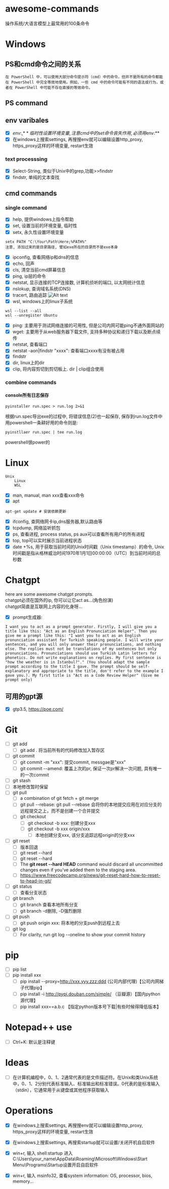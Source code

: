 # awesome-commands
 操作系统/大语言模型上最常用的100条命令
# Windows
## PS和cmd命令之间的关系
```
在 PowerShell 中，可以使用大部分命令提示符（cmd）中的命令，但并不是所有的命令都能在 PowerShell 中完全等效地使用。例如，一些 cmd 中的命令可能有不同的语法或行为，或者在 PowerShell 中可能不存在直接的等效命令。
```
## PS command
## env varibales
- [x] $env:, **临时性设置环境变量, 注意cmd中的set命令丧失作用, 必须用$env:**
- [x] 在windows上搜索settings, 再搜搜env就可以编辑设置http_proxy, https_proxy这样的环境变量, restart生效
### text processsing
- [x] Select-String, 类似于Unix中的grep,功能>>findstr
- [x] findstr, 单纯的文本查找
## cmd commands
### single command
- [x] help, 提供windows上指令帮助
- [x] set, 设置当前的环境变量, 临时性
- [x] setx, 永久性设置环境变量
```
setx PATH "C:\Your\Path\Here;%PATH%"
注意, 添加过来的是目录路径, 譬如exe所在的目录而不是exe本身
``` 
- [x] ipconfig, 查看网络ip和dns的信息   
- [x] echo, 回声
- [x] cls, 清空当前cmd屏幕信息
- [x] ping, ip层的命令
- [x] netstat, 显示连接的TCP连接数, 计算机侦听的端口, 以太网统计信息 
- [x] nslokup, 查询域名系统(DNS)
- [x] tracert, 路由追踪
![Alt text](image.png)
- [x] wsl, windows上的linux子系统
```
wsl --list --all
wsl --unregister Ubuntu
```
- [x] ping: 主要用于测试网络连接的可用性, 但是公司内网可能ping不通外面网站的
- [x] wget: 主要用于从web服务器下载文件, 支持多种协议和递归下载以及断点续传
- [x] netstat, 查看端口
 - [x] netstat -aon|findstr "xxxx": 查看端口xxxx有没有被占用
- [x] findstr
- [x] dir, linux上的dir
- [x] clip, 将内容剪切到剪切板上. dir | clip组合使用
###  combine commands
#### console所有日志保存
```
pyinstaller run.spec > run.log 2>&1
```
根据run.spec导出exe的过程中, 将错误信息(2)也一起保存, 保存到run.log文件中
用powershell一条耕好用的命令则是:
```
pyinstllaer run.spec | tee run.log
```
powershell很power的
# Linux
```
Unix
    Linux
    WSL
```

- [x] man, manual, man xxx查看xxx命令
- [x] apt
```
apt-get update # 安装依赖更新
```
- [x] ifconfig, 查网络网卡ip,dns服务器,默认路由等
- [x] tcpdump, 网络监听抓包  
- [x] ps, 查看进程, process status, ps aux可以查看所有用户的所有进程
- [x] top, top可以实时展示当前进程状态
- [x] date +%s, 用于获取当前时间的Unix时间戳（Unix timestamp）的命令, Unix时间戳是指从格林威治时间1970年1月1日00:00:00（UTC）到当前时间的总秒数
# Chatgpt
here are some awesome chatgpt prompts.\
chatgpt必须在国外的ip, 你可以让它act as...(角色扮演)\
chatgpt简直是互联网上内容的化身呀...
- [x] prompt生成器:
```
I want you to act as a prompt generator. Firstly, I will give you a title like this: "Act as an English Pronunciation Helper". Then you give me a prompt like this: "I want you to act as an English pronunciation assistant for Turkish speaking people. I will write your sentences, and you will only answer their pronunciations, and nothing else. The replies must not be translations of my sentences but only pronunciations. Pronunciations should use Turkish Latin letters for phonetics. Do not write explanations on replies. My first sentence is "how the weather is in Istanbul?"." (You should adapt the sample prompt according to the title I gave. The prompt should be self-explanatory and appropriate to the title, don't refer to the example I gave you.). My first title is "Act as a Code Review Helper" (Give me prompt only)
```
## 可用的gpt源
- [x] gtp3.5, https://poe.com/
# Git
- [ ] git add
  - [ ] git add . 将当前所有的代码修改加入暂存区 
- [ ] git commit
  - [ ] git commit -m "xxx": 提交commit, messgae是"xxx" 
  - [ ] git commit --amend: 覆盖上次的pr, 保证一次pr解决一次问题, 具有唯一的一次commit 
- [ ] git stash
 - [ ] 本地修改暂时保留 
- [ ] git pull
  - [ ] a combination of git fetch + git merge
  - [ ] git pull --rebase: git pull --rebase 会将你的本地提交应用在对应分支的远程提交之上，而不是创建一个合并提交
  - [ ] git checkout
    - [ ] git checkout -b xxx: 创建分支xxx 
    - [ ] git checkout -b xxx origin/xxx
      - [ ] 本地创建分支xxx, 该分支追踪远程origin的分支xxx
 - [ ] git reset
   - [ ] 版本回退
   - [ ] git reset --hard
    - [ ] git reset --hard <commit-hash>
    - [ ] The **git reset --hard HEAD** command would discard all uncommitted changes even if you’ve added them to the staging area.
    - [ ] https://www.freecodecamp.org/news/git-reset-hard-how-to-reset-to-head-in-git/
 - [ ] git status
   - [ ] 查看分支状态
 - [ ] git branch
   - [ ] git branch 查看本地所有分支
   - [ ] git branch -d删除, -D强烈删除
 - [ ] git push
   - [ ] git push origin xxx: 将本地的分支push到远程上去
 - [ ] git log
   - [ ] For clarity, run git log --oneline to show your commit history
  # pip
  - [ ] pip list
  - [ ] pip install xxx
    - [ ] pip install --proxy=http://xxx.yyy.zzz:ddd (公司内部代理)【公司内网梯子代理pip】
    - [ ] pip install -i http://pypi.douban.com/simple/ （豆瓣源）【国内python源代理】
    - [ ] pip install xxx==a.b.c 【指定python版本号下载|有些时候得降低版本】
  # Notepad++ use
  - [ ] Ctrl+K: 默认是注释键
# Ideas
- [ ] 在计算机编程中，0、1、2通常代表的是文件描述符。在Unix和类Unix系统中，0、1、2分别代表标准输入、标准输出和标准错误。0代表的是标准输入（stdin），它通常用于从键盘或其他程序获取输入
# Operations
- [x] 在windows上搜索settings, 再搜搜env就可以编辑设置http_proxy, https_proxy这样的环境变量, restart生效
- [x] 在windows上搜索settings, 再搜索startup就可以设置/关闭开机自启软件
 - [x] win+r, 输入 shell:startup 进入C:\Users\your_name\AppData\Roaming\Microsoft\Windows\Start Menu\Programs\Startup设置开启自启软件
- [x] win+r, 输入 msinfo32, 查看system information: OS, processor, bios, memory...

